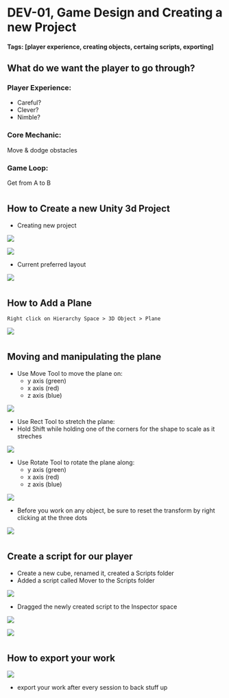 # DEV-01, Game Design and Creating a new Project
#### Tags: [player experience, creating objects, certaing scripts, exporting]

## What do we want the player to go through?

### Player Experience:
+ Careful?
+ Clever?
+ Nimble?

### Core Mechanic:
Move & dodge obstacles

### Game Loop:
Get from A to B

#

## How to Create a new Unity 3d Project

+ Creating new project

![](../images/DEV-01-A.png)

![](../images/DEV-01-B.png)

+ Current preferred layout

![](../images/DEV-01-C.png)

#

## How to Add a Plane

`Right click on Hierarchy Space > 3D Object > Plane`

![](../images/DEV-01-D.png)

#

## Moving and manipulating the plane

+ Use Move Tool to move the plane on:
    + y axis (green)
    + x axis (red)
    + z axis (blue)

![](../images/DEV-01-E.png)

+ Use Rect Tool to stretch the plane:
+ Hold Shift while holding one of the corners for the shape to scale as it streches

![](../images/DEV-01-F.png)

+ Use Rotate Tool to rotate the plane along:
    + y axis (green)
    + x axis (red)
    + z axis (blue)

![](../images/DEV-01-G.png)

+ Before you work on any object, be sure to reset the transform by right clicking at the three dots

![](../images/DEV-01-H.png)

#

## Create a script for our player

+ Create a new cube, renamed it, created a Scripts folder
+ Added a script called Mover to the Scripts folder

![](../images/DEV-01-I.png)

+ Dragged the newly created script to the Inspector space

![](../images/DEV-01-K.png)

![](../images/DEV-01-J.png)

#

## How to export your work

![](../images/DEV-01-L.png)

+ export your work after every session to back stuff up